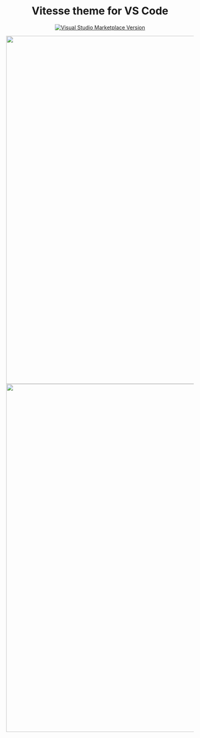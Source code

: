 <h1 align="center">Vitesse theme for VS Code</h1>

<p align="center">
<a href="https://marketplace.visualstudio.com/items?itemName=antfu.theme-vitesse" target="__blank"><img src="https://img.shields.io/visual-studio-marketplace/v/antfu.theme-vitesse.svg?color=skyblue&amp;label=Marketplace&logo=visual-studio-code" alt="Visual Studio Marketplace Version" /></a>
</p>

<img width="935" src="https://user-images.githubusercontent.com/11247099/110244653-a54e5f00-7f9a-11eb-8706-998a01db171b.png">
<img width="935" src="https://user-images.githubusercontent.com/11247099/110244657-ae3f3080-7f9a-11eb-9253-77a5888ee08a.png">
